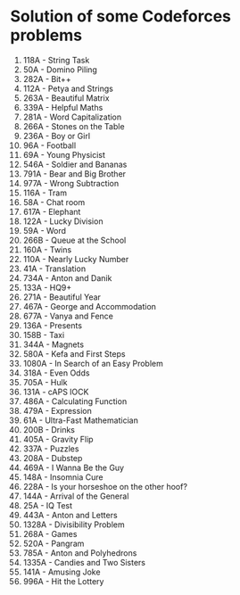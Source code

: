 # Solution of some Codeforces problems
1. 118A - String Task
2. 50A - Domino Piling
3. 282A - Bit++
4. 112A - Petya and Strings
5. 263A - Beautiful Matrix
6. 339A - Helpful Maths
7. 281A - Word Capitalization
8. 266A - Stones on the Table
9. 236A - Boy or Girl
10. 96A - Football
11. 69A - Young Physicist
12. 546A - Soldier and Bananas
13. 791A - Bear and Big Brother
14. 977A - Wrong Subtraction
15. 116A - Tram
16. 58A - Chat room
17. 617A - Elephant
18. 122A - Lucky Division
19. 59A - Word
20. 266B - Queue at the School
21. 160A - Twins
22. 110A - Nearly Lucky Number
23. 41A - Translation
24. 734A - Anton and Danik
25. 133A - HQ9+
26. 271A - Beautiful Year
27. 467A - George and Accommodation
28. 677A - Vanya and Fence
29. 136A - Presents
30. 158B - Taxi
31. 344A - Magnets
32. 580A - Kefa and First Steps
33. 1080A - In Search of an Easy Problem
34. 318A - Even Odds
35. 705A - Hulk
36. 131A - cAPS lOCK
37. 486A - Calculating Function
38. 479A - Expression
39. 61A - Ultra-Fast Mathematician
40. 200B - Drinks
41. 405A - Gravity Flip
42. 337A - Puzzles
43. 208A - Dubstep
44. 469A - I Wanna Be the Guy
45. 148A - Insomnia Cure
46. 228A - Is your horseshoe on the other hoof?
47. 144A - Arrival of the General
48. 25A - IQ Test
49. 443A - Anton and Letters
50. 1328A - Divisibility Problem
51. 268A - Games
52. 520A - Pangram
53. 785A - Anton and Polyhedrons
54. 1335A - Candies and Two Sisters
55. 141A - Amusing Joke
56. 996A - Hit the Lottery
